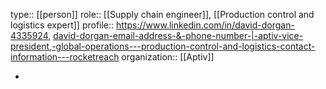 type:: [[person]]
role:: [[Supply chain engineer]], [[Production control and logistics expert]]
profile:: https://www.linkedin.com/in/david-dorgan-4335924, [david-dorgan-email-address-&-phone-number-|-aptiv-vice-president,-global-operations---production-control-and-logistics-contact-information---rocketreach](https://rocketreach.co/david-dorgan-email_4233939)
organization:: [[Aptiv]]

-